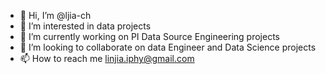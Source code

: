 - 👋 Hi, I’m @ljia-ch
- 👀 I’m interested in data projects
- 🌱 I’m currently working on PI Data Source Engineering projects
- 💞️ I’m looking to collaborate on data Engineer and Data Science projects
- 📫 How to reach me linjia.iphy@gmail.com

<!---
ljia-ch/ljia-ch is a ✨ special ✨ repository because its `README.md` (this file) appears on your GitHub profile.
You can click the Preview link to take a look at your changes.
--->
